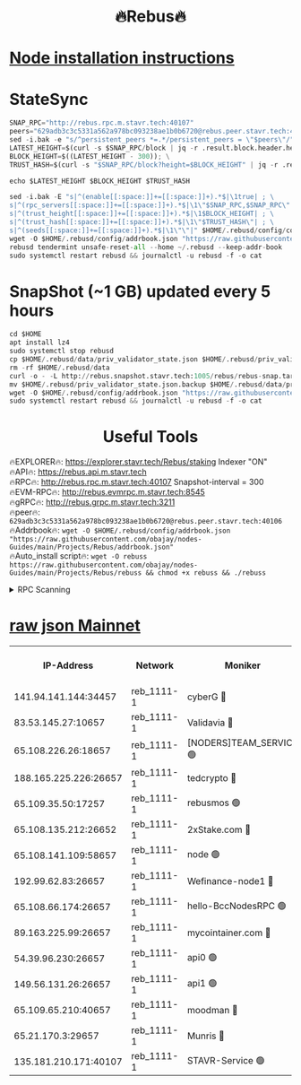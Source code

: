  <h1 align="center"> 🔥Rebus🔥</h1>


[Node installation instructions](https://github.com/obajay/nodes-Guides/tree/main/Projects/Rebus)
=
# StateSync
```python
SNAP_RPC="http://rebus.rpc.m.stavr.tech:40107"
peers="629adb3c3c5331a562a978bc093238ae1b0b6720@rebus.peer.stavr.tech:40106"
sed -i.bak -e "s/^persistent_peers *=.*/persistent_peers = \"$peers\"/" $HOME/.rebusd/config/config.toml
LATEST_HEIGHT=$(curl -s $SNAP_RPC/block | jq -r .result.block.header.height); \
BLOCK_HEIGHT=$((LATEST_HEIGHT - 300)); \
TRUST_HASH=$(curl -s "$SNAP_RPC/block?height=$BLOCK_HEIGHT" | jq -r .result.block_id.hash)

echo $LATEST_HEIGHT $BLOCK_HEIGHT $TRUST_HASH

sed -i.bak -E "s|^(enable[[:space:]]+=[[:space:]]+).*$|\1true| ; \
s|^(rpc_servers[[:space:]]+=[[:space:]]+).*$|\1\"$SNAP_RPC,$SNAP_RPC\"| ; \
s|^(trust_height[[:space:]]+=[[:space:]]+).*$|\1$BLOCK_HEIGHT| ; \
s|^(trust_hash[[:space:]]+=[[:space:]]+).*$|\1\"$TRUST_HASH\"| ; \
s|^(seeds[[:space:]]+=[[:space:]]+).*$|\1\"\"|" $HOME/.rebusd/config/config.toml
wget -O $HOME/.rebusd/config/addrbook.json "https://raw.githubusercontent.com/obajay/nodes-Guides/main/Projects/Rebus/addrbook.json"
rebusd tendermint unsafe-reset-all --home ~/.rebusd --keep-addr-book
sudo systemctl restart rebusd && journalctl -u rebusd -f -o cat
```

# SnapShot (~1 GB) updated every 5 hours
```python
cd $HOME
apt install lz4
sudo systemctl stop rebusd
cp $HOME/.rebusd/data/priv_validator_state.json $HOME/.rebusd/priv_validator_state.json.backup
rm -rf $HOME/.rebusd/data
curl -o - -L http://rebus.snapshot.stavr.tech:1005/rebus/rebus-snap.tar.lz4 | lz4 -c -d - | tar -x -C $HOME/.rebusd --strip-components 2
mv $HOME/.rebusd/priv_validator_state.json.backup $HOME/.rebusd/data/priv_validator_state.json
wget -O $HOME/.rebusd/config/addrbook.json "https://raw.githubusercontent.com/obajay/nodes-Guides/main/Projects/Rebus/addrbook.json"
sudo systemctl restart rebusd && journalctl -u rebusd -f -o cat
```
 <h1 align="center"> Useful Tools</h1>

🔥EXPLORER🔥:          https://explorer.stavr.tech/Rebus/staking        Indexer "ON" \
🔥API🔥:                      https://rebus.api.m.stavr.tech \
🔥RPC🔥:                      http://rebus.rpc.m.stavr.tech:40107              Snapshot-interval = 300 \
🔥EVM-RPC🔥:                http://rebus.evmrpc.m.stavr.tech:8545 \
🔥gRPC🔥:                    http://rebus.grpc.m.stavr.tech:3211 \
🔥peer🔥:                     `629adb3c3c5331a562a978bc093238ae1b0b6720@rebus.peer.stavr.tech:40106` \
🔥Addrbook🔥:    ```wget -O $HOME/.rebusd/config/addrbook.json "https://raw.githubusercontent.com/obajay/nodes-Guides/main/Projects/Rebus/addrbook.json"``` \
🔥Auto_install script🔥: ```wget -O rebuss https://raw.githubusercontent.com/obajay/nodes-Guides/main/Projects/Rebus/rebuss && chmod +x rebuss && ./rebuss```

<details>
<summary>RPC Scanning</summary>

<h2 align="center"> We scan nodes in real time every 4 hours. And we provide the final result of RPC endpoints.
We cannot influence the operation of these nodes in any way. </h2>


```python
If Voting Power is higher than 0 --> then the Node is a validator of the network and may be subject to attack and be a potential threat to the chain.
```
```python
We marked such validators with a red symbol
```

</details>

[raw json Mainnet](https://rpc-check.rebusm.stavr.tech/rebusm/rpc-rebusm-result.json)
=



<table><tr><th>IP-Address</th><th>Network</th><th>Moniker</th><th>Latest Block Height</th><th>Earliest Block Height</th><th>Catching Up</th><th>Tx Index</th><th>Voting Power</th><th>Scan Time</th></tr><tr><td>141.94.141.144:34457</td><td>reb_1111-1</td><td>cyberG 🔴</td><td>12498468</td><td>8486101</td><td>False</td><td>on</td><td>1045493</td><td>2023-12-07T08:41:26.511062585UTC</td></tr><tr><td>83.53.145.27:10657</td><td>reb_1111-1</td><td>Validavia 🔴</td><td>12498472</td><td>8812031</td><td>False</td><td>off</td><td>1027572</td><td>2023-12-07T08:41:39.998122941UTC</td></tr><tr><td>65.108.226.26:18657</td><td>reb_1111-1</td><td>[NODERS]TEAM_SERVICE 🟢</td><td>12498472</td><td>9280501</td><td>False</td><td>on</td><td>0</td><td>2023-12-07T08:41:39.240721261UTC</td></tr><tr><td>188.165.225.226:26657</td><td>reb_1111-1</td><td>tedcrypto 🔴</td><td>12498465</td><td>10217701</td><td>False</td><td>on</td><td>2132667</td><td>2023-12-07T08:41:16.681443336UTC</td></tr><tr><td>65.109.35.50:17257</td><td>reb_1111-1</td><td>rebusmos 🟢</td><td>12498457</td><td>10844401</td><td>False</td><td>on</td><td>0</td><td>2023-12-07T08:40:55.012618308UTC</td></tr><tr><td>65.108.135.212:26652</td><td>reb_1111-1</td><td>2xStake.com 🔴</td><td>12498467</td><td>11112501</td><td>False</td><td>off</td><td>1067032</td><td>2023-12-07T08:41:23.204876877UTC</td></tr><tr><td>65.108.141.109:58657</td><td>reb_1111-1</td><td>node 🟢</td><td>12498457</td><td>11172401</td><td>False</td><td>on</td><td>0</td><td>2023-12-07T08:40:54.623551237UTC</td></tr><tr><td>192.99.62.83:26657</td><td>reb_1111-1</td><td>Wefinance-node1 🔴</td><td>12498468</td><td>11258401</td><td>False</td><td>on</td><td>3184657</td><td>2023-12-07T08:41:26.250079281UTC</td></tr><tr><td>65.108.66.174:26657</td><td>reb_1111-1</td><td>hello-BccNodesRPC 🟢</td><td>12498454</td><td>12105701</td><td>False</td><td>on</td><td>0</td><td>2023-12-07T08:40:47.658524451UTC</td></tr><tr><td>89.163.225.99:26657</td><td>reb_1111-1</td><td>mycointainer.com 🔴</td><td>12498454</td><td>12224101</td><td>False</td><td>on</td><td>4865531</td><td>2023-12-07T08:40:48.003890520UTC</td></tr><tr><td>54.39.96.230:26657</td><td>reb_1111-1</td><td>api0 🟢</td><td>12498453</td><td>12372001</td><td>False</td><td>on</td><td>0</td><td>2023-12-07T08:40:44.751055391UTC</td></tr><tr><td>149.56.131.26:26657</td><td>reb_1111-1</td><td>api1 🟢</td><td>12498459</td><td>12382701</td><td>False</td><td>on</td><td>0</td><td>2023-12-07T08:41:01.965439005UTC</td></tr><tr><td>65.109.65.210:40657</td><td>reb_1111-1</td><td>moodman 🔴</td><td>12498459</td><td>12398459</td><td>False</td><td>off</td><td>1047471</td><td>2023-12-07T08:41:01.290756996UTC</td></tr><tr><td>65.21.170.3:29657</td><td>reb_1111-1</td><td>Munris 🔴</td><td>12498468</td><td>12398468</td><td>False</td><td>off</td><td>1517601</td><td>2023-12-07T08:41:25.642228408UTC</td></tr><tr><td>135.181.210.171:40107</td><td>reb_1111-1</td><td>STAVR-Service 🟢</td><td>12497110</td><td>12496801</td><td>False</td><td>on</td><td>0</td><td>2023-12-07T08:40:45.238623277UTC</td></tr></table>
